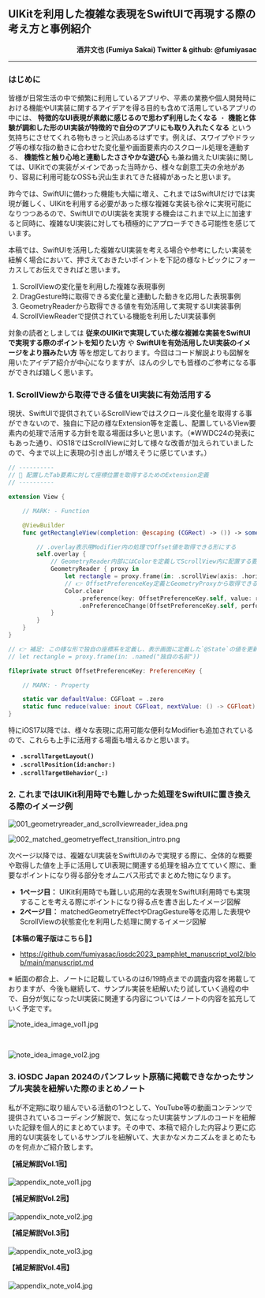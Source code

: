 ## UIKitを利用した複雑な表現をSwiftUIで再現する際の考え方と事例紹介

<p align="right">
<strong>酒井文也 (Fumiya Sakai) Twitter &amp; github: @fumiyasac</strong>
</p>

<hr>

### はじめに

皆様が日常生活の中で頻繁に利用しているアプリや、平素の業務や個人開発時における機能やUI実装に関するアイデアを得る目的も含めて活用しているアプリの中には、 __特徴的なUI表現が素敵に感じるので思わず利用したくなる__ ・ __機能と体験が調和した形のUI実装が特徴的で自分のアプリにも取り入れたくなる__ という気持ちにさせてくれる物もきっと沢山あるはずです。例えば、スワイプやドラッグ等の様な指の動きに合わせた変化量や画面要素内のスクロール処理を連動する、 __機能性と触り心地と連動したささやかな遊び心__ も兼ね備えたUI実装に関しては、UIKitでの実装がメインであった当時から、様々な創意工夫の余地があり、容易に利用可能なOSSも沢山生まれてきた経緯があったと思います。

昨今では、SwiftUIに備わった機能も大幅に増え、これまではSwiftUIだけでは実現が難しく、UIKitを利用する必要があった様な複雑な実装も徐々に実現可能になりつつあるので、SwiftUIでのUI実装を実現する機会はこれまで以上に加速すると同時に、複雑なUI実装に対しても積極的にアプローチできる可能性を感じています。

本稿では、SwiftUIを活用した複雑なUI実装を考える場合や参考にしたい実装を紐解く場合において、押さえておきたいポイントを下記の様なトピックにフォーカスしてお伝えできればと思います。

1. ScrollViewの変化量を利用した複雑な表現事例
2. DragGesture時に取得できる変化量と連動した動きを応用した表現事例
3. GeometryReaderから取得できる値を有効活用して実現するUI実装事例
4. ScrollViewReaderで提供されている機能を利用したUI実装事例

対象の読者としましては __従来のUIKitで実現していた様な複雑な実装をSwiftUIで実現する際のポイントを知りたい方__ や __SwiftUIを有効活用したUI実装のイメージをより掴みたい方__ 等を想定しております。今回はコード解説よりも図解を用いたアイデア紹介が中心になりますが、ほんの少しでも皆様のご参考になる事ができれば嬉しく思います。

### 1. ScrollViewから取得できる値をUI実装に有効活用する

現状、SwiftUIで提供されているScrollViewではスクロール変化量を取得する事ができないので、独自に下記の様なExtension等を定義し、配置しているView要素内の処理で活用する方針を取る場面は多いと思います。（※WWDC24の発表にもあった通り、iOS18ではScrollViewに対して様々な改善が加えられていましたので、今まで以上に表現の引き出しが増えそうに感じています。）

```swift
// ----------
// 📝 配置したTab要素に対して座標位置を取得するためのExtension定義
// ----------

extension View {

    // MARK: - Function

    @ViewBuilder
    func getRectangleView(completion: @escaping (CGRect) -> ()) -> some View {

        // .overlay表示用Modifier内の処理でOffset値を取得できる形にする
        self.overlay {
            // GeometryReader内部にはColorを定義してScrollView内に配置する要素には極力影響を及ぼさない様にする
            GeometryReader { proxy in
                let rectangle = proxy.frame(in: .scrollView(axis: .horizontal))
                // 👉 OffsetPreferenceKey定義とGeometryProxyから取得できる値を紐づける事でこの値変化を監視対象に設定する
                Color.clear
                    .preference(key: OffsetPreferenceKey.self, value: rectangle)
                    .onPreferenceChange(OffsetPreferenceKey.self, perform: completion)
            }
        }
    }
}

// 👉 補足: この様な形で独自の座標系を定義し、表示画面に定義した`@State`の値を更新する際に有効活用する
// let rectangle = proxy.frame(in: .named("独自の名前"))

fileprivate struct OffsetPreferenceKey: PreferenceKey {

    // MARK: - Property

    static var defaultValue: CGFloat = .zero
    static func reduce(value: inout CGFloat, nextValue: () -> CGFloat) {}
}
```

特にiOS17以降では、様々な表現に応用可能な便利なModifierも追加されているので、これらも上手に活用する場面も増えるかと思います。

- __`.scrollTargetLayout()`__
- __`.scrollPosition(id:anchor:)`__
- __`.scrollTargetBehavior(_:)`__

### 2. これまではUIKit利用時でも難しかった処理をSwiftUIに置き換える際のイメージ例

![001_geometryreader_and_scrollviewreader_idea.png](./images/001_geometryreader_and_scrollviewreader_idea.png)

![002_matched_geometryeffect_transition_intro.png](./images/002_matched_geometryeffect_transition_intro.png)

次ページ以降では、複雑なUI実装をSwiftUIのみで実現する際に、全体的な概要や取得した値を上手に活用してUI表現に関連する処理を組み立てていく際に、重要なポイントになり得る部分をオムニバス形式でまとめた物になります。

- __1ページ目：__ UIKit利用時でも難しい応用的な表現をSwiftUI利用時でも実現することを考える際にポイントになり得る点を書き出したイメージ図解
- __2ページ目：__ matchedGeometryEffectやDragGesture等を応用した表現やScrollViewの状態変化を利用した処理に関するイメージ図解

__【本稿の電子版はこちら💁】__
  - https://github.com/fumiyasac/iosdc2023_pamphlet_manuscript_vol2/blob/main/manuscript.md

※ 紙面の都合上、ノートに記載しているのは6/19時点までの調査内容を掲載しておりますが、今後も継続して、サンプル実装を紐解いたり試していく過程の中で、自分が気になったUI実装に関連する内容についてはノートの内容を拡充していく予定です。

![note_idea_image_vol1.jpg](./images/note_idea_image_vol1.jpg)

<br>

![note_idea_image_vol2.jpg](./images/note_idea_image_vol2.jpg)

### 3. iOSDC Japan 2024のパンフレット原稿に掲載できなかったサンプル実装を紐解いた際のまとめノート

私が不定期に取り組んでいる活動の1つとして、YouTube等の動画コンテンツで提供されているコーディング解説で、気になったUI実装サンプルのコードを紐解いた記録を個人的にまとめています。その中で、本稿で紹介した内容より更に応用的なUI実装をしているサンプルを紐解いて、大まかなメカニズムをまとめたものを何点かご紹介致します。

__【補足解説Vol.1🗒️】__

![appendix_note_vol1.jpg](./images/appendix_note_vol1.jpg)

__【補足解説Vol.2🗒️】__

![appendix_note_vol2.jpg](./images/appendix_note_vol2.jpg)

__【補足解説Vol.3🗒️】__

![appendix_note_vol3.jpg](./images/appendix_note_vol3.jpg)

__【補足解説Vol.4🗒️】__

![appendix_note_vol4.jpg](./images/appendix_note_vol4.jpg)
